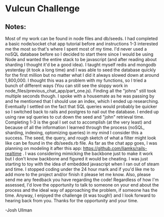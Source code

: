 # Vulcun Challenge

## Notes:

Most of my work can be found in node files and db/seeds.  I had completed a basic node/socket chat app tutorial before and instructions 1-3 interested me the most so that's where I spent most of my time.  I'd never used a noSQL database before so I decided to start there since I would be using Node and wanted the entire stack to be javascript (and after reading about sharding I thought it'd be a good idea).  I taught myself redis and mongodb yesterday (it took a long time) and I was able to seed the database quickly for the first million but no matter what I did it always slowed down at around 1,800,000.  I thought this was a problem with my functions, so I tried a bunch of different ways (You can still see the sloppy work in node_files/previous_chat_app/part_one.js).  Finding all the "johns" still took multiple seconds though.  I spoke with a housemate as he was passing by and he mentioned that I should use an index, which I ended up researching.  Eventually I settled on the fact that SQL queries would probably be quicker so I switched back to rails and postgres to nail out the database.  I ended up using raw sql queries to cut down the seed and "john" retrieval time.  Completing 1-3 is the goal I set out to accomplish (at the very least) and because of all the information I learned through the process (noSQL, sharding, indexing, optomizing queries) in my mind I consider this a success.  The seed, the query, and rough sketch of what a filter might look like can be found in the db/seeds.rb file.  As far as the chat app goes, I was planning on modeling it after this app: https://github.com/liamks/rails-realtime .  I was considering mimicking the backbone just to make it work but I don't know backbone and figured it would be cheating.  I was just starting to toy with the idea of embedded javascript when I ran out of steam and time.  I stopped coding under the 24 hour mark and if you'd like me to add more to the project and/or finish it please let me know.  Also, please send me any feedback you have regarding the code!  Regardless of how I'm assessed, I'd love the opportunity to talk to someone on your end about the process and the ideal way of approaching the problem, if someone has the time.  Anyway, I enjoyed the challenge (it was tough!) and I look forward to hearing back from you.  Thanks for the opportunity and your time.

-Josh Ullman